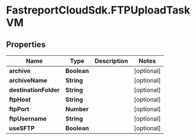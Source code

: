 # FastreportCloudSdk.FTPUploadTaskVM

## Properties

Name | Type | Description | Notes
------------ | ------------- | ------------- | -------------
**archive** | **Boolean** |  | [optional] 
**archiveName** | **String** |  | [optional] 
**destinationFolder** | **String** |  | [optional] 
**ftpHost** | **String** |  | [optional] 
**ftpPort** | **Number** |  | [optional] 
**ftpUsername** | **String** |  | [optional] 
**useSFTP** | **Boolean** |  | [optional] 


